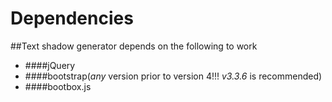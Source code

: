 # Dependencies
##Text shadow generator depends on the following to work
* ####jQuery
* ####bootstrap(*any* version prior to version 4!!! *v3.3.6* is recommended)
* ####bootbox.js
